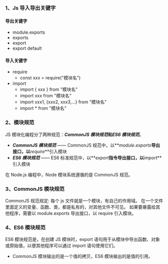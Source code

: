### 1、Js 导入导出关键字

#### 导出关键字

- module.exports
- exports
- export
- export default

#### 导入关键字

- require
  - const xxx = require("模块名")
- import
  - import { xxx } from "模块名"
  - import xxx from "模块名"
  - import xxx1, {xxx2, xxx3,...} from "模块名"
  - import \* from "模块名"

### 2、模块规范

JS 模块化编程分了两种规范：**_CommonJS 模块规范_**和**_ES6 模块规范_**。

- **_CommonJS 模块规范_** —— CommonJS 规范中，以**_module.exports_**导出接口，以**_require_**引入模块
- **_ES6 模块规范_** —— ES6 标准规范中，以**_export_**指令导出接口，以**_import_**引入模块

在 Node.js 编程中，Node 模块系统遵循的是 CommonJS 规范。

### 3、CommonJS 模块规范

CommonJS 规范规定: 每个 js 文件就是一个模块，有自己的作用域。
在一个文件里面定义的变量、函数、类，都是私有的，对其他文件不可见。
如果要暴露给其他程序，需要以 module.exports 导出接口，以 require 引入模块。

### 4、ES6 模块规范

ES6 模块规范是，在创建 JS 模块时，export 语句用于从模块中导出函数、对象或原始值，以便其他程序可以通过 import 语句使用它们。

- CommonJS 模块输出的是一个值的拷贝，ES6 模块输出的是值的引用。
